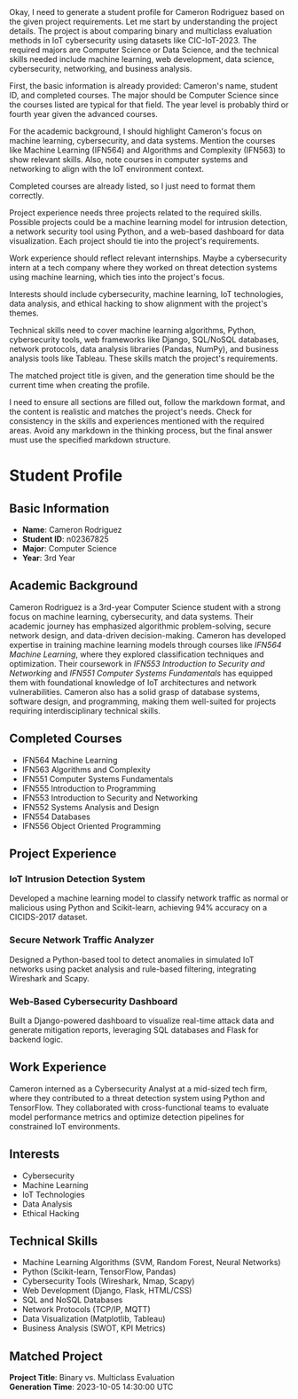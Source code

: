 <think>
Okay, I need to generate a student profile for Cameron Rodriguez based on the given project requirements. Let me start by understanding the project details. The project is about comparing binary and multiclass evaluation methods in IoT cybersecurity using datasets like CIC-IoT-2023. The required majors are Computer Science or Data Science, and the technical skills needed include machine learning, web development, data science, cybersecurity, networking, and business analysis.

First, the basic information is already provided: Cameron's name, student ID, and completed courses. The major should be Computer Science since the courses listed are typical for that field. The year level is probably third or fourth year given the advanced courses.

For the academic background, I should highlight Cameron's focus on machine learning, cybersecurity, and data systems. Mention the courses like Machine Learning (IFN564) and Algorithms and Complexity (IFN563) to show relevant skills. Also, note courses in computer systems and networking to align with the IoT environment context.

Completed courses are already listed, so I just need to format them correctly.

Project experience needs three projects related to the required skills. Possible projects could be a machine learning model for intrusion detection, a network security tool using Python, and a web-based dashboard for data visualization. Each project should tie into the project's requirements.

Work experience should reflect relevant internships. Maybe a cybersecurity intern at a tech company where they worked on threat detection systems using machine learning, which ties into the project's focus.

Interests should include cybersecurity, machine learning, IoT technologies, data analysis, and ethical hacking to show alignment with the project's themes.

Technical skills need to cover machine learning algorithms, Python, cybersecurity tools, web frameworks like Django, SQL/NoSQL databases, network protocols, data analysis libraries (Pandas, NumPy), and business analysis tools like Tableau. These skills match the project's requirements.

The matched project title is given, and the generation time should be the current time when creating the profile.

I need to ensure all sections are filled out, follow the markdown format, and the content is realistic and matches the project's needs. Check for consistency in the skills and experiences mentioned with the required areas. Avoid any markdown in the thinking process, but the final answer must use the specified markdown structure.
</think>

# Student Profile

## Basic Information  
- **Name**: Cameron Rodriguez  
- **Student ID**: n02367825  
- **Major**: Computer Science  
- **Year**: 3rd Year  

## Academic Background  
Cameron Rodriguez is a 3rd-year Computer Science student with a strong focus on machine learning, cybersecurity, and data systems. Their academic journey has emphasized algorithmic problem-solving, secure network design, and data-driven decision-making. Cameron has developed expertise in training machine learning models through courses like *IFN564 Machine Learning*, where they explored classification techniques and optimization. Their coursework in *IFN553 Introduction to Security and Networking* and *IFN551 Computer Systems Fundamentals* has equipped them with foundational knowledge of IoT architectures and network vulnerabilities. Cameron also has a solid grasp of database systems, software design, and programming, making them well-suited for projects requiring interdisciplinary technical skills.  

## Completed Courses  
- IFN564 Machine Learning  
- IFN563 Algorithms and Complexity  
- IFN551 Computer Systems Fundamentals  
- IFN555 Introduction to Programming  
- IFN553 Introduction to Security and Networking  
- IFN552 Systems Analysis and Design  
- IFN554 Databases  
- IFN556 Object Oriented Programming  

## Project Experience  
### IoT Intrusion Detection System  
Developed a machine learning model to classify network traffic as normal or malicious using Python and Scikit-learn, achieving 94% accuracy on a CICIDS-2017 dataset.  

### Secure Network Traffic Analyzer  
Designed a Python-based tool to detect anomalies in simulated IoT networks using packet analysis and rule-based filtering, integrating Wireshark and Scapy.  

### Web-Based Cybersecurity Dashboard  
Built a Django-powered dashboard to visualize real-time attack data and generate mitigation reports, leveraging SQL databases and Flask for backend logic.  

## Work Experience  
Cameron interned as a Cybersecurity Analyst at a mid-sized tech firm, where they contributed to a threat detection system using Python and TensorFlow. They collaborated with cross-functional teams to evaluate model performance metrics and optimize detection pipelines for constrained IoT environments.  

## Interests  
- Cybersecurity  
- Machine Learning  
- IoT Technologies  
- Data Analysis  
- Ethical Hacking  

## Technical Skills  
- Machine Learning Algorithms (SVM, Random Forest, Neural Networks)  
- Python (Scikit-learn, TensorFlow, Pandas)  
- Cybersecurity Tools (Wireshark, Nmap, Scapy)  
- Web Development (Django, Flask, HTML/CSS)  
- SQL and NoSQL Databases  
- Network Protocols (TCP/IP, MQTT)  
- Data Visualization (Matplotlib, Tableau)  
- Business Analysis (SWOT, KPI Metrics)  

## Matched Project  
**Project Title**: Binary vs. Multiclass Evaluation  
**Generation Time**: 2023-10-05 14:30:00 UTC